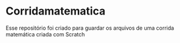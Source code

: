 # Corridamatematica
Esse repositório foi criado para guardar os arquivos de uma corrida matemática criada com Scratch
